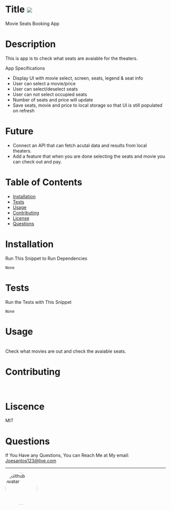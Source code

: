 # Title ![](https://img.shields.io/badge/License-MIT-important)
Movie Seats Booking App
# Description
This is app is to check what seats are avaiable for the theaters.

App Specifications

- Display UI with movie select, screen, seats, legend & seat info
- User can select a movie/price
- User can select/deselect seats
- User can not select occupied seats
- Number of seats and price will update
- Save seats, movie and price to local storage so that UI is still populated on refresh

# Future

- Connect an API that can fetch acutal data and results from local theaters.
- Add a feature that when you are done selecting the seats and movie you can check out and pay.


# Table of Contents
* [Installation](#installation)
* [Tests](#tests)
* [Usage](#usage)
* [Contributing](#contributing)
* [License](#license)
* [Questions](#questions)

# Installation
Run This Snippet to Run Dependencies 
```
None 
```

# Tests
Run the Tests with This Snippet
```
None
```

# Usage
<br />
Check what movies are out and check the avaiable seats.

# Contributing
<br />



# Liscence <br />
MIT

# Questions
If You Have any Questions, You can Reach Me at My email: Joesantos123@live.com  
<hr/>
<img src="https://avatars2.githubusercontent.com/u/57923603?v=4" alt="Github Avatar" style="border-radius:50px" width="100px"/>

